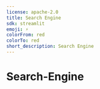 ```yaml
---
license: apache-2.0
title: Search Engine
sdk: streamlit
emoji: ⚡
colorFrom: red
colorTo: red
short_description: Search Engine
---
```

# Search-Engine
